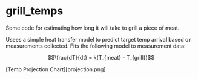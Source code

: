 # grill_temps

Some code for estimating how long it will take to grill a piece of meat.

Usees a simple heat transfer model to predict target temp arrival based on measurements collected.  Fits the following model to measurement data:

```math
\frac{dT}{dt} = k(T_{meat} - T_{grill})
```

[Temp Projection Chart][projection.png]
